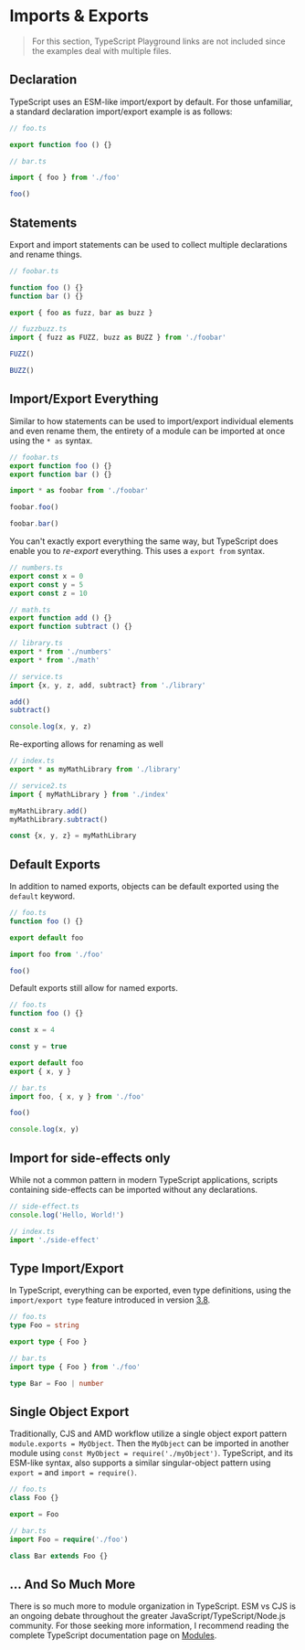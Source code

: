 # Imports & Exports

> For this section, TypeScript Playground links are not included since the examples deal with multiple files.

## Declaration

TypeScript uses an ESM-like import/export by default. For those unfamiliar, a standard declaration import/export example is as follows:

```ts
// foo.ts

export function foo () {}
```

```ts
// bar.ts

import { foo } from './foo'

foo()
```

## Statements

Export and import statements can be used to collect multiple declarations and rename things.

```ts
// foobar.ts

function foo () {}
function bar () {}

export { foo as fuzz, bar as buzz }
```

```ts
// fuzzbuzz.ts
import { fuzz as FUZZ, buzz as BUZZ } from './foobar'

FUZZ()

BUZZ()
```

## Import/Export Everything

Similar to how statements can be used to import/export individual elements and even rename them, the entirety of a module can be imported at once using the `* as` syntax.

```ts
// foobar.ts
export function foo () {}
export function bar () {}
```

```ts
import * as foobar from './foobar'

foobar.foo()

foobar.bar()
```

You can't exactly export everything the same way, but TypeScript does enable you to _re-export_ everything. This uses a `export from` syntax.

```ts
// numbers.ts
export const x = 0
export const y = 5
export const z = 10
```

```ts
// math.ts
export function add () {}
export function subtract () {}
```

```ts
// library.ts
export * from './numbers'
export * from './math'
```

```ts
// service.ts
import {x, y, z, add, subtract} from './library'

add()
subtract()

console.log(x, y, z)
```

Re-exporting allows for renaming as well

```ts
// index.ts
export * as myMathLibrary from './library'
```

```ts
// service2.ts
import { myMathLibrary } from './index'

myMathLibrary.add()
myMathLibrary.subtract()

const {x, y, z} = myMathLibrary
```

## Default Exports

In addition to named exports, objects can be default exported using the `default` keyword.

```ts
// foo.ts
function foo () {}

export default foo
```

```ts
import foo from './foo'

foo()
```

Default exports still allow for named exports.

```ts
// foo.ts
function foo () {}

const x = 4

const y = true

export default foo
export { x, y }
```

```ts
// bar.ts
import foo, { x, y } from './foo'

foo()

console.log(x, y)
```

## Import for side-effects only

While not a common pattern in modern TypeScript applications, scripts containing side-effects can be imported without any declarations.

```ts
// side-effect.ts
console.log('Hello, World!')
```

```ts
// index.ts
import './side-effect'
```

## Type Import/Export

In TypeScript, everything can be exported, even type definitions, using the `import/export type` feature introduced in version [3.8](https://devblogs.microsoft.com/typescript/announcing-typescript-3-8/#type-only-imports-exports).

```ts
// foo.ts
type Foo = string

export type { Foo }
```

```ts
// bar.ts
import type { Foo } from './foo'

type Bar = Foo | number
```

## Single Object Export

Traditionally, CJS and AMD workflow utilize a single object export pattern `module.exports = MyObject`. Then the `MyObject` can be imported in another module using `const MyObject = require('./myObject')`. TypeScript, and its ESM-like syntax, also supports a similar singular-object pattern using `export =` and `import = require()`.

```ts
// foo.ts
class Foo {}

export = Foo
```

```ts
// bar.ts
import Foo = require('./foo')

class Bar extends Foo {}
```

## ... And So Much More

There is so much more to module organization in TypeScript. ESM vs CJS is an ongoing debate throughout the greater JavaScript/TypeScript/Node.js community. For those seeking more information, I recommend reading the complete TypeScript documentation page on [Modules](https://www.typescriptlang.org/docs/handbook/modules.html).